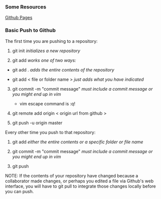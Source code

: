 ### Some Resources

[Github Pages](https://pages.github.com/)


### Basic Push to Github

The first time you are pushing to a repository:

1. git init *initializes a new repository*

2. git add *works one of two ways:*

  * git add . *adds the entire contents of the repository*
  
  * git add < file or folder name > *just adds what you have indicated*
  
3. git commit -m "commit message" *must include a commit message or you might end up in vim*

   * vim escape command is :q!

4. git remote add origin < origin url from github >
  
5. git push -u origin master


Every other time you push to that repository:

1. git add *either the entire contents or a specific folder or file name*

2. git commit -m "commit message" *must include a commit message or you might end up in vim*

3. git push

NOTE: If the contents of your repository have changed because a collaborator made changes, or perhaps you edited a file via Github's web interface, you will have to git pull to integrate those changes locally before you can push.
  
 
